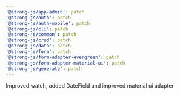 ```yaml
---
'@strong-js/app-admin': patch
'@strong-js/auth': patch
'@strong-js/auth-mobile': patch
'@strong-js/cli': patch
'@strong-js/common': patch
'@strong-js/crud': patch
'@strong-js/data': patch
'@strong-js/form': patch
'@strong-js/form-adapter-evergreen': patch
'@strong-js/form-adapter-material-ui': patch
'@strong-js/generate': patch
---
```


Improved watch, added DateField and improved material ui adapter

